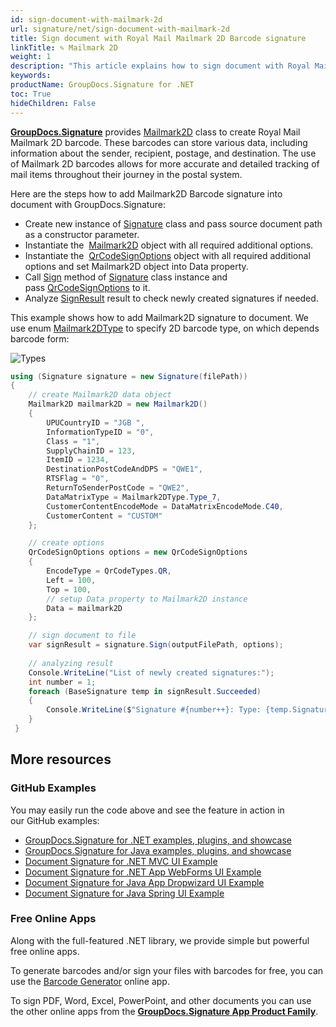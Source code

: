 ```yaml
---
id: sign-document-with-mailmark-2d
url: signature/net/sign-document-with-mailmark-2d
title: Sign document with Royal Mail Mailmark 2D Barcode signature
linkTitle: ✎ Mailmark 2D
weight: 1
description: "This article explains how to sign document with Royal Mail Mailmark 2D Barcode electronic signatures"
keywords: 
productName: GroupDocs.Signature for .NET
toc: True
hideChildren: False
---
```

[**GroupDocs.Signature**](https://products.groupdocs.com/signature/net) provides [Mailmark2D](https://reference.groupdocs.com/signature/net/groupdocs.signature.domain.extensions/mailmark2d/mailmark2d) class to create Royal Mail Mailmark 2D barcode. These barcodes can store various data, including information about the sender, recipient, postage, and destination. The use of Mailmark 2D barcodes allows for more accurate and detailed tracking of mail items throughout their journey in the postal system.

Here are the steps how to add Mailmark2D Barcode signature into document with GroupDocs.Signature:

* Create new instance of [Signature](https://reference.groupdocs.com/signature/net/groupdocs.signature/signature) class and pass source document path as a constructor parameter.
* Instantiate the  [Mailmark2D](https://reference.groupdocs.com/signature/net/groupdocs.signature.domain.extensions/mailmark2d/mailmark2d/) object with all required additional options.
* Instantiate the  [QrCodeSignOptions](https://reference.groupdocs.com/signature/net/groupdocs.signature.options/qrcodesignoptions/) object with all required additional options and set Mailmark2D object into Data property.
* Call [Sign](https://reference.groupdocs.com/signature/net/groupdocs.signature/signature/sign/) method of [Signature](https://reference.groupdocs.com/signature/net/groupdocs.signature/signature) class instance and pass [QrCodeSignOptions](https://reference.groupdocs.com/signature/net/groupdocs.signature.options/qrcodesignoptions) to it.
* Analyze [SignResult](https://reference.groupdocs.com/signature/net/groupdocs.signature.domain/signresult) result to check newly created signatures if needed.  

This example shows how to add Mailmark2D signature to document. We use enum [Mailmark2DType](https://reference.groupdocs.com/signature/net/groupdocs.signature.domain.extensions/mailmark2dtype/) to specify 2D barcode type, on which depends barcode form:

![Types](/signature/net/images/mailmark2dtype.png)

```csharp
using (Signature signature = new Signature(filePath))
{
    // create Mailmark2D data object
    Mailmark2D mailmark2D = new Mailmark2D()
    {
        UPUCountryID = "JGB ",
        InformationTypeID = "0",
        Class = "1",
        SupplyChainID = 123,
        ItemID = 1234,
        DestinationPostCodeAndDPS = "QWE1",
        RTSFlag = "0",
        ReturnToSenderPostCode = "QWE2",
        DataMatrixType = Mailmark2DType.Type_7,
        CustomerContentEncodeMode = DataMatrixEncodeMode.C40,
        CustomerContent = "CUSTOM"
    };

    // create options
    QrCodeSignOptions options = new QrCodeSignOptions
    {
        EncodeType = QrCodeTypes.QR,
        Left = 100,
        Top = 100,
        // setup Data property to Mailmark2D instance
        Data = mailmark2D
    };

    // sign document to file
    var signResult = signature.Sign(outputFilePath, options);
            
    // analyzing result
    Console.WriteLine("List of newly created signatures:");
    int number = 1;
    foreach (BaseSignature temp in signResult.Succeeded)
    {
        Console.WriteLine($"Signature #{number++}: Type: {temp.SignatureType} Id:{temp.SignatureId}, Location: {temp.Left}x{temp.Top}. Size: {temp.Width}x{temp.Height}");
    }
 }
```

## More resources

### GitHub Examples

You may easily run the code above and see the feature in action in our GitHub examples:

* [GroupDocs.Signature for .NET examples, plugins, and showcase](https://github.com/groupdocs-signature/GroupDocs.Signature-for-.NET)
* [GroupDocs.Signature for Java examples, plugins, and showcase](https://github.com/groupdocs-signature/GroupDocs.Signature-for-Java)
* [Document Signature for .NET MVC UI Example](https://github.com/groupdocs-signature/GroupDocs.Signature-for-.NET-MVC)
* [Document Signature for .NET App WebForms UI Example](https://github.com/groupdocs-signature/GroupDocs.Signature-for-.NET-WebForms)
* [Document Signature for Java App Dropwizard UI Example](https://github.com/groupdocs-signature/GroupDocs.Signature-for-Java-Dropwizard)
* [Document Signature for Java Spring UI Example](https://github.com/groupdocs-signature/GroupDocs.Signature-for-Java-Spring)

### Free Online Apps

Along with the full-featured .NET library, we provide simple but powerful free online apps.

To generate barcodes and/or sign your files with barcodes for free, you can use the [Barcode Generator](https://products.groupdocs.app/signature/generate/barcode) online app.

To sign PDF, Word, Excel, PowerPoint, and other documents you can use the other online apps from the **[GroupDocs.Signature App Product Family](https://products.groupdocs.app/signature/family)**.
